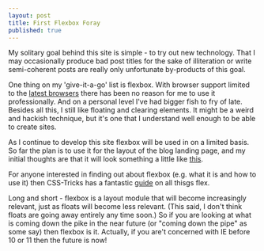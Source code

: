 ```yaml
---
layout: post
title: First Flexbox Foray
published: true
---
```


My solitary goal behind this site is simple - to try out new technology. That I may occasionally produce bad post titles for the sake of illiteration or write semi-coherent posts are really only unfortunate by-products of this goal.

One thing on my 'give-it-a-go' list is flexbox. With browser support limited to the <a href="http://caniuse.com/#feat=flexbox" target="_blank">latest browsers</a> there has been no reason for me to use it professionally. And on a personal level I've had bigger fish to fry of late. Besides all this, I still like floating and clearing elements. It might be a weird and hackish technique, but it's one that I understand well enough to be able to create sites.

As I continue to develop this site flexbox will be used in on a limited basis. So far the plan is to use it for the layout of the blog landing page, and my initial thoughts are that it will look something a little like <a href="http://codepen.io/anon/pen/QbwVor" target="_blank">this</a>.

For anyone interested in finding out about flexbox (e.g. what it is and how to use it) then CSS-Tricks has a fantastic <a href="https://css-tricks.com/snippets/css/a-guide-to-flexbox/">guide</a> on all thisgs flex.

Long and short - flexbox is a layout module that will become increasingly relevant, just as floats will become less relevant. (This said, I don't think floats are going away entirely any time soon.) So if you are looking at what is coming down the pike in the near future (or "coming down the pipe" as some say) then flexbox is it. Actually, if you are't concerned with IE before 10 or 11 then the future is now!